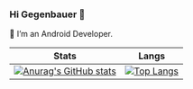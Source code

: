 ### Hi Gegenbauer 👋
🔭 I’m an Android Developer.

|Stats|Langs|
|--|--|
|[![Anurag's GitHub stats](https://github-readme-stats.vercel.app/api?username=Gegenbauer)](https://github.com/Gegenbauer/github-readme-stats)|[![Top Langs](https://github-readme-stats.vercel.app/api/top-langs/?username=Gegenbauer)](https://github.com/Gegenbauer/github-readme-stats)|
